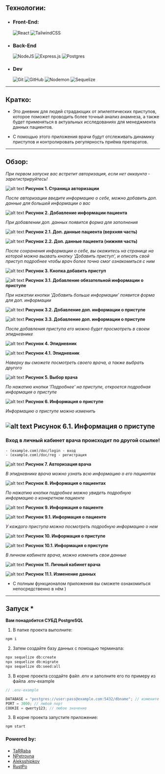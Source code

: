 ## Технологии:

- ### Front-End:

  ![React](https://img.shields.io/badge/react-%2320232a.svg?style=for-the-badge&logo=react&logoColor=%2361DAFB) ![TailwindCSS](https://img.shields.io/badge/tailwindcss-%2338B2AC.svg?style=for-the-badge&logo=tailwind-css&logoColor=white)

- ### Back-End

  ![NodeJS](https://img.shields.io/badge/node.js-6DA55F?style=for-the-badge&logo=node.js&logoColor=white) ![Express.js](https://img.shields.io/badge/express.js-%23404d59.svg?style=for-the-badge&logo=express&logoColor=%2361DAFB) ![Postgres](https://img.shields.io/badge/postgres-%23316192.svg?style=for-the-badge&logo=postgresql&logoColor=white)

- ### Dev
  ![Git](https://img.shields.io/badge/git-%23F05033.svg?style=for-the-badge&logo=git&logoColor=white) ![GitHub](https://img.shields.io/badge/github-%23121011.svg?style=for-the-badge&logo=github&logoColor=white) ![Nodemon](https://img.shields.io/badge/NODEMON-%23323330.svg?style=for-the-badge&logo=nodemon&logoColor=%BBDEAD) ![Sequelize](https://img.shields.io/badge/Sequelize-52B0E7?style=for-the-badge&logo=Sequelize&logoColor=white)

---

## Кратко:

- Это дневник для людей страдающих от эпилептических приступов, которое поможет проводить более точный анализ анамнеза, а также будет применяться в актуальных исследованиях для менеджмента данных пациентов.

- С помощью этого приложения врачи будут отслеживать динамику приступов и контролировать регулярность приёма препаратов.

---

## Обзор:

*При первом запуске вас встретит авторизация, если нет аккаунта - зарегистрируйтесь!*

![alt text](readme-assets/1.png)
**Рисунок 1. Страница авторизации**

*После авторизации введите информацию о себе, можно добавить доп. данные для большей информации о вас*

![alt text](readme-assets/2.png)
**Рисунок 2. Добавление информации пациента**

*При добавлении доп. данных появится форма для заполнения*

![alt text](readme-assets/3.png)
**Рисунок 2.1. Доп. данные пациента (верхняя часть)**

![alt text](readme-assets/4.png)
**Рисунок 2.2. Доп. данные пациента (нижняя часть)**

*После сохранения информации о себе, вы окажитесь на странице на которой можно вызвать кнопку 'Добавить приступ', и описать свой приступ подробнее чтобы врач более точно смог ознакомиться с ним*

![alt text](readme-assets/5.png)
**Рисунок 3. Кнопка добавить приступ**

![alt text](readme-assets/6.png)
**Рисунок 3.1. Добавление обязательной информации о приступе**

*При нажатии кнопки 'Добавить больше информации' появится форма для доп. информации*

![alt text](readme-assets/7.png)
**Рисунок 3.2. Добавление доп. информации о приступе**

![alt text](readme-assets/8.png)
**Рисунок 3.3. Добавление доп. информации о приступе**

*После добавления приступа его можно будет просмотреть в своем эпидневнике*

![alt text](readme-assets/9.png)
**Рисунок 4. Эпидневник**

![alt text](readme-assets/10.png)
**Рисунок 4.1. Эпидневник**

*Наверху вы сможете посмотреть своего врача, а также выбрать другого*

![alt text](readme-assets/11.png)
**Рисунок 5. Выбор врача**

*По нажатию кнопки 'Подробнее' на приступе, откроется подробная информация о приступе*

![alt text](readme-assets/12.png)
**Рисунок 6. Информация о приступе**

*Информацию о приступе можно изменить*

![alt text](readme-assets/14.png)
**Рисунок 6.1. Информация о приступе**
---

### Вход в личный кабинет врача происходит по другой ссылке! 
    - (example.com)/doc/login - вход
    - (example.com)/doc/reg - регистрация

![alt text](readme-assets/15.png)
**Рисунок 7. Авторизация врача**

*В эпидневнике врача можно узнать всю информацию о его пациентах*

![alt text](readme-assets/17.png)
**Рисунок 8. Информация о пациентах**

*По нажатию кнопки подробнее можно увидеть подробную информацию о конкретном пациенте*

![alt text](readme-assets/18.png)
**Рисунок 9. Информация о пациенте**

![alt text](readme-assets/19.png)
**Рисунок 9.1. Информация о пациенте**

*У каждого приступа можно посмотреть подробную информацию о нем*

![alt text](readme-assets/20.png)
**Рисунок 10. Информация о приступе**

![alt text](readme-assets/21.png)
**Рисунок 10.1. Информация о приступе**

*В личном кабинете врача, можно изменить свои данные*

![alt text](readme-assets/22.png)
**Рисунок 11. Личный кабинет врача**

![alt text](readme-assets/23.png)
**Рисунок 11.1. Изменение данных**

* С полным функционалом приложения вы сможете ознакомиться непосредственно в нём )
---

## Запуск \*

**Вам понадобится СУБД PostgreSQL**

1. В папке проекта выполните:

```bash
npm i
```

2. Затем создайте базу данных с помощью терминала:

```bash
npx sequelize db:create
npx sequelize db:migrate
npx sequelize db:seed:all
```

3. В корне проекта создайте файл .env и заполните его по примеру из файла .env-example

```js
// .env-example

DATABASE = "postgres://user:pass@example.com:5432/dbname"; // измените user, pass, url и dbname
PORT = 3000; // любой порт
COOKIE = qwerty123; // любое значение
```

3. В корне проекта запустите приложение:

```bash
npm start
```

### Powered by:

#### 
- [TaRRaba](https://github.com/TaRRaba)
- [NPetrovna](https://github.com/NPetrovna)
- [Aleksshipkov](https://github.com/Aleksshipkov)
- [RustPo](https://github.com/RustPo)
